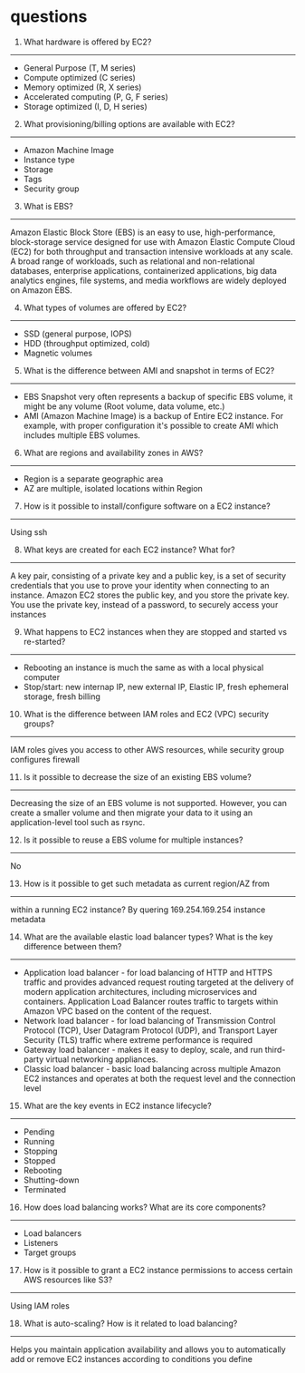 # questions

1. What hardware is offered by EC2?
--------------------------------------------------------------------------------
  * General Purpose (T, M series)
  * Compute optimized (C series)
  * Memory optimized (R, X series)
  * Accelerated computing (P, G, F series)
  * Storage optimized (I, D, H series)

2. What provisioning/billing options are available with EC2?
--------------------------------------------------------------------------------
  * Amazon Machine Image
  * Instance type
  * Storage
  * Tags
  * Security group

3. What is EBS?
--------------------------------------------------------------------------------
Amazon Elastic Block Store (EBS) is an easy to use, high-performance, 
block-storage service designed for use with Amazon Elastic Compute Cloud (EC2) 
for both throughput and transaction intensive workloads at any scale. 
A broad range of workloads, such as relational and non-relational databases, 
enterprise applications, containerized applications, big data analytics 
engines, file systems, and media workflows are widely deployed on Amazon EBS.

4. What types of volumes are offered by EC2?
--------------------------------------------------------------------------------
  * SSD (general purpose, IOPS)
  * HDD (throughput optimized, cold)
  * Magnetic volumes

5. What is the difference between AMI and snapshot in terms of EC2?
--------------------------------------------------------------------------------
  * EBS Snapshot very often represents a backup of specific EBS volume, 
it might be any volume (Root volume, data volume, etc.)
  * AMI (Amazon Machine Image) is a backup of Entire EC2 instance. 
For example, with proper configuration it's possible to create AMI 
which includes multiple EBS volumes.

6. What are regions and availability zones in AWS?
--------------------------------------------------------------------------------
  * Region is a separate geographic area
  * AZ are multiple, isolated locations within Region

7. How is it possible to install/configure software on a EC2 instance?
--------------------------------------------------------------------------------
Using ssh

8. What keys are created for each EC2 instance? What for?
--------------------------------------------------------------------------------
A key pair, consisting of a private key and a public key, is a set of 
security credentials that you use to prove your identity when connecting to 
an instance. Amazon EC2 stores the public key, and you store the 
private key. You use the private key, instead of a password, to securely 
access your instances

9. What happens to EC2 instances when they are stopped and started vs re-started?
--------------------------------------------------------------------------------
  * Rebooting an instance is much the same as with a local physical computer
  * Stop/start: new internap IP, new external IP, Elastic IP, fresh ephemeral 
storage, fresh billing

10. What is the difference between IAM roles and EC2 (VPC) security groups?
--------------------------------------------------------------------------------
IAM roles gives you access to other AWS resources, while security group
configures firewall

11. Is it possible to decrease the size of an existing EBS volume?
--------------------------------------------------------------------------------
Decreasing the size of an EBS volume is not supported. However, you can 
create a smaller volume and then migrate your data to it using 
an application-level tool such as rsync.

12. Is it possible to reuse a EBS volume for multiple instances?
--------------------------------------------------------------------------------
No

13. How is it possible to get such metadata as current region/AZ from 
--------------------------------------------------------------------------------
within a running EC2 instance?
By quering 169.254.169.254 instance metadata

14. What are the available elastic load balancer types? What is the 
key difference between them?
--------------------------------------------------------------------------------
  * Application load balancer - for load balancing of HTTP and HTTPS traffic 
and provides advanced request routing targeted at the delivery of modern 
application architectures, including microservices and containers. 
Application Load Balancer routes traffic to targets within Amazon VPC 
based on the content of the request.
  * Network load balancer - for load balancing of Transmission Control 
Protocol (TCP), User Datagram Protocol (UDP), and Transport Layer 
Security (TLS) traffic where extreme performance is required
  * Gateway load balancer - makes it easy to deploy, scale, and run 
third-party virtual networking appliances.
  * Classic load balancer - basic load balancing across multiple 
Amazon EC2 instances and operates at both the request level and 
the connection level

15. What are the key events in EC2 instance lifecycle?
--------------------------------------------------------------------------------
  * Pending
  * Running
  * Stopping
  * Stopped
  * Rebooting
  * Shutting-down
  * Terminated

16. How does load balancing works? What are its core components?
--------------------------------------------------------------------------------
  * Load balancers
  * Listeners
  * Target groups 

17. How is it possible to grant a EC2 instance permissions to access 
certain AWS resources like S3?
--------------------------------------------------------------------------------
Using IAM roles

18. What is auto-scaling? How is it related to load balancing?
--------------------------------------------------------------------------------
Helps you maintain application availability and allows you to automatically add 
or remove EC2 instances according to conditions you define
